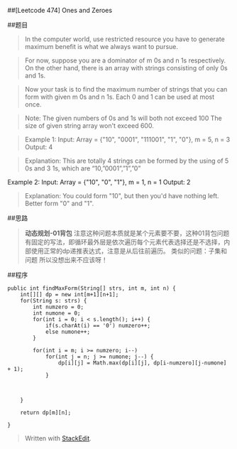 ##[Leetcode 474] Ones and Zeroes

##题目

>In the computer world, use restricted resource you have to generate maximum benefit is what we always want to pursue.

>For now, suppose you are a dominator of m 0s and n 1s respectively. On the other hand, there is an array with strings consisting of only 0s and 1s.

>Now your task is to find the maximum number of strings that you can form with given m 0s and n 1s. Each 0 and 1 can be used at most once.

>Note:
The given numbers of 0s and 1s will both not exceed 100
The size of given string array won't exceed 600.

>Example 1:
Input: Array = {"10", "0001", "111001", "1", "0"}, m = 5, n = 3
Output: 4

>Explanation: This are totally 4 strings can be formed by the using of 5 0s and 3 1s, which are “10,”0001”,”1”,”0”
>
Example 2:
Input: Array = {"10", "0", "1"}, m = 1, n = 1
Output: 2

>Explanation: You could form "10", but then you'd have nothing left. Better form "0" and "1".

##思路

>**动态规划-01背包**
>注意这种问题本质就是某个元素要不要，这种01背包问题有固定的写法，即循环最外层是依次遍历每个元素代表选择还是不选择，内部使用正常的dp递推表达式，注意是从后往前遍历。
>类似的问题：子集和问题
>所以没想出来不应该呀！

##程序

    public int findMaxForm(String[] strs, int m, int n) {
        int[][] dp = new int[m+1][n+1];
        for(String s: strs) {
            int numzero = 0;
            int numone = 0;
            for(int i = 0; i < s.length(); i++) {
                if(s.charAt(i) == '0') numzero++;
                else numone++;
            }
            
            for(int i = m; i >= numzero; i--)
                for(int j = n; j >= numone; j--) {
                    dp[i][j] = Math.max(dp[i][j], dp[i-numzero][j-numone] + 1);
                }
                
            
            
        }
        
        return dp[m][n];
        
    }
    


> Written with [StackEdit](https://stackedit.io/).